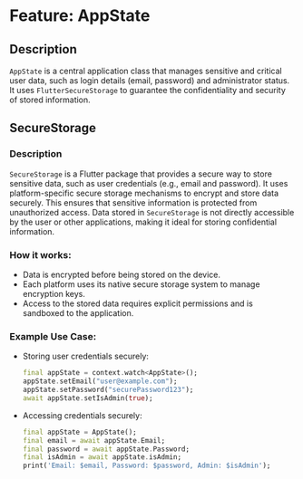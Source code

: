 # Feature: AppState

## Description

`AppState` is a central application class that manages sensitive and critical user data, such as login details (email, password) and administrator status. It uses `FlutterSecureStorage` to guarantee the confidentiality and security of stored information.

## SecureStorage

### Description

`SecureStorage` is a Flutter package that provides a secure way to store sensitive data, such as user credentials (e.g., email and password). It uses platform-specific secure storage mechanisms to encrypt and store data securely. This ensures that sensitive information is protected from unauthorized access. Data stored in `SecureStorage` is not directly accessible by the user or other applications, making it ideal for storing confidential information.

### How it works:

- Data is encrypted before being stored on the device.
- Each platform uses its native secure storage system to manage encryption keys.
- Access to the stored data requires explicit permissions and is sandboxed to the application.

### Example Use Case:

- Storing user credentials securely:
	```dart
	final appState = context.watch<AppState>();
	appState.setEmail("user@example.com");
	appState.setPassword("securePassword123");
	await appState.setIsAdmin(true);
	```

- Accessing credentials securely:
  ```dart
  final appState = AppState();
  final email = await appState.Email;
  final password = await appState.Password;
  final isAdmin = await appState.isAdmin;
  print('Email: $email, Password: $password, Admin: $isAdmin');
  ```
